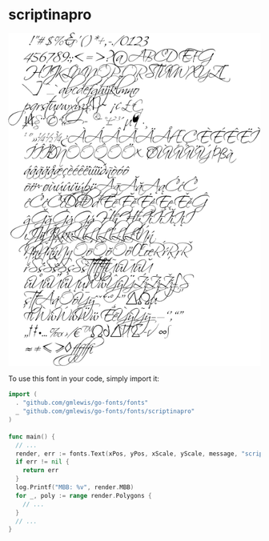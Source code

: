 # scriptinapro

![scriptinapro](scriptinapro.png)

To use this font in your code, simply import it:

```go
import (
  . "github.com/gmlewis/go-fonts/fonts"
  _ "github.com/gmlewis/go-fonts/fonts/scriptinapro"
)

func main() {
  // ...
  render, err := fonts.Text(xPos, yPos, xScale, yScale, message, "scriptinapro", Center)
  if err != nil {
    return err
  }
  log.Printf("MBB: %v", render.MBB)
  for _, poly := range render.Polygons {
    // ...
  }
  // ...
}
```
